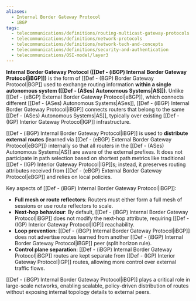 ```yaml
---
aliases:
  - Internal Border Gateway Protocol
  - iBGP
tags:
  - telecommunications/definitions/routing-multicast-gateway-protocols
  - telecommunications/definitions/network-protocols
  - telecommunications/definitions/network-tech-and-concepts
  - telecommunications/definitions/security-and-authentication
  - telecommunications/OSI-model/layer3
---
```

**Internal Border Gateway Protocol ([[Def - (iBGP) Internal Border Gateway Protocol|iBGP]])** is the form of [[Def - (BGP) Border Gateway Protocol|BGP]] used to exchange routing information **within a single autonomous system ([[Def - (ASes) Autonomous Systems|AS]])**. Unlike [[Def - (eBGP) External Border Gateway Protocol|eBGP]], which connects different [[Def - (ASes) Autonomous Systems|ASes]], [[Def - (iBGP) Internal Border Gateway Protocol|iBGP]] connects routers that belong to the same [[Def - (ASes) Autonomous Systems|AS]], typically over existing [[Def - (IGP) Interior Gateway Protocol|IGP]] infrastructure.

[[Def - (iBGP) Internal Border Gateway Protocol|iBGP]] is used to **distribute external routes** (learned via [[Def - (eBGP) External Border Gateway Protocol|eBGP]]) internally so that all routers in the [[Def - (ASes) Autonomous Systems|AS]] are aware of the external prefixes. It does not participate in path selection based on shortest path metrics like traditional [[Def - (IGP) Interior Gateway Protocol|IGP]]s; instead, it preserves routing attributes received from [[Def - (eBGP) External Border Gateway Protocol|eBGP]] and relies on local policies.

Key aspects of [[Def - (iBGP) Internal Border Gateway Protocol|iBGP]]:
- **Full mesh or route reflectors**: Routers must either form a full mesh of sessions or use route reflectors to scale.
- **Next-hop behaviour**: By default, [[Def - (iBGP) Internal Border Gateway Protocol|iBGP]] does not modify the next-hop attribute, requiring [[Def - (IGP) Interior Gateway Protocol|IGP]] reachability.
- **Loop prevention**: [[Def - (iBGP) Internal Border Gateway Protocol|iBGP]] does not advertise routes learned from another [[Def - (iBGP) Internal Border Gateway Protocol|iBGP]] peer (split horizon rule).
- **Control plane separation**: [[Def - (iBGP) Internal Border Gateway Protocol|iBGP]] routes are kept separate from [[Def - (IGP) Interior Gateway Protocol|IGP]] routes, allowing more control over external traffic flows.

[[Def - (iBGP) Internal Border Gateway Protocol|iBGP]] plays a critical role in large-scale networks, enabling scalable, policy-driven distribution of routes without exposing internal topology details to external peers.
